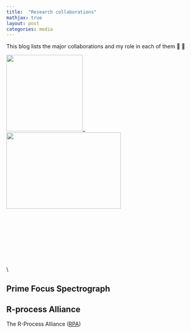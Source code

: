```yaml
---
title:  "Research collaborations"
mathjax: true
layout: post
categories: media
---
```


This blog lists the major collaborations and my role in each of them 🚀 🚀

[<img src="https://user-images.githubusercontent.com/35367221/196019919-07f9dc6d-766f-46f7-81ea-587e0587d867.png" width="200" height="200"/>](https://sites.google.com/view/rprocessalliance/meet-the-team?authuser=0)_[<img src="https://user-images.githubusercontent.com/35367221/196020791-ea7524d1-92a5-4775-8e80-1e41389cf2cc.png" width="300" height="200"/>](https://sites.google.com/view/rprocessalliance/meet-the-team?authuser=0)



\
\
\
\
\
\
\
\
\
## Prime Focus Spectrograph 



## R-process Alliance

The R-Process Alliance ([RPA](https://sites.google.com/view/rprocessalliance/meet-the-team?authuser=0))




